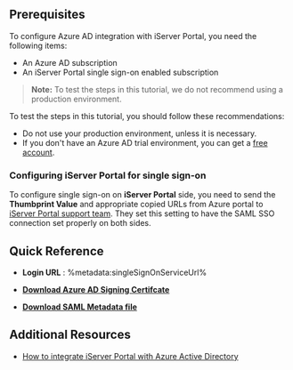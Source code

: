 ## Prerequisites

To configure Azure AD integration with iServer Portal, you need the following items:

- An Azure AD subscription
- An iServer Portal single sign-on enabled subscription

> **Note:**
> To test the steps in this tutorial, we do not recommend using a production environment.

To test the steps in this tutorial, you should follow these recommendations:

- Do not use your production environment, unless it is necessary.
- If you don't have an Azure AD trial environment, you can get a [free account](https://azure.microsoft.com/free/).

### Configuring iServer Portal for single sign-on

To configure single sign-on on **iServer Portal** side, you need to send the **Thumbprint Value** and appropriate copied URLs from Azure portal to [iServer Portal support team](mailto:support@orbussoftware.com). They set this setting to have the SAML SSO connection set properly on both sides.

## Quick Reference

* **Login URL** : %metadata:singleSignOnServiceUrl%

* **[Download Azure AD Signing Certifcate](%metadata:CertificateDownloadRawUrl%)**

* **[Download SAML Metadata file](%metadata:metadataDownloadUrl%)**

## Additional Resources

* [How to integrate iServer Portal with Azure Active Directory](https://docs.microsoft.com/azure/active-directory/saas-apps/iserver-portal-tutorial)
